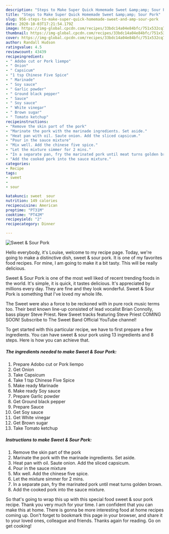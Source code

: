 ```yaml
---
description: "Steps to Make Super Quick Homemade Sweet &amp;amp; Sour Pork"
title: "Steps to Make Super Quick Homemade Sweet &amp;amp; Sour Pork"
slug: 956-steps-to-make-super-quick-homemade-sweet-and-amp-sour-pork
date: 2020-10-03T17:21:54.179Z
image: https://img-global.cpcdn.com/recipes/33bdc14a04e84bfc/751x532cq70/sweet-sour-pork-recipe-main-photo.jpg
thumbnail: https://img-global.cpcdn.com/recipes/33bdc14a04e84bfc/751x532cq70/sweet-sour-pork-recipe-main-photo.jpg
cover: https://img-global.cpcdn.com/recipes/33bdc14a04e84bfc/751x532cq70/sweet-sour-pork-recipe-main-photo.jpg
author: Randall Hudson
ratingvalue: 4.5
reviewcount: 43439
recipeingredient:
- " Adobo cut or Pork liempo"
- " Onion"
- " Capsicum"
- "1 tsp Chinese Five Spice"
- " Marinade"
- " Soy sauce"
- " Garlic powder"
- " Ground black pepper"
- " Sauce"
- " Soy sauce"
- " White vinegar"
- " Brown sugar"
- " Tomato ketchup"
recipeinstructions:
- "Remove the skin part of the pork"
- "Marinate the pork with the marinade ingredients. Set aside."
- "Heat pan with oil. Saute onion. Add the sliced capsicum."
- "Pour in the sauce mixture"
- "Mix well. Add the chinese five spice."
- "Let the mixture simmer for 2 mins."
- "In a separate pan, fry the marinated pork until meat turns golden brown."
- "Add the cooked pork into the sauce mixture."
categories:
- Recipe
tags:
- sweet
- 
- sour

katakunci: sweet  sour 
nutrition: 149 calories
recipecuisine: American
preptime: "PT31M"
cooktime: "PT42M"
recipeyield: "2"
recipecategory: Dinner

---
```



![Sweet &amp; Sour Pork](https://img-global.cpcdn.com/recipes/33bdc14a04e84bfc/751x532cq70/sweet-sour-pork-recipe-main-photo.jpg)

Hello everybody, it's Louise, welcome to my recipe page. Today, we're going to make a distinctive dish, sweet &amp; sour pork. It is one of my favorites food recipes. For mine, I am going to make it a bit tasty. This will be really delicious.

Sweet &amp; Sour Pork is one of the most well liked of recent trending foods in the world. It's simple, it is quick, it tastes delicious. It's appreciated by millions every day. They are fine and they look wonderful. Sweet &amp; Sour Pork is something that I've loved my whole life.

The Sweet were also a force to be reckoned with in pure rock music terms too. Their best known line-up consisted of lead vocalist Brian Connolly, bass player Steve Priest. New Sweet tracks featuring Steve Priest COMING SOON! Subscribe to The Sweet Band Official YouTube channel!


To get started with this particular recipe, we have to first prepare a few ingredients. You can have sweet &amp; sour pork using 13 ingredients and 8 steps. Here is how you can achieve that.

<!--inarticleads1-->

##### The ingredients needed to make Sweet &amp; Sour Pork:

1. Prepare  Adobo cut or Pork liempo
1. Get  Onion
1. Take  Capsicum
1. Take 1 tsp Chinese Five Spice
1. Make ready  Marinade
1. Make ready  Soy sauce
1. Prepare  Garlic powder
1. Get  Ground black pepper
1. Prepare  Sauce
1. Get  Soy sauce
1. Get  White vinegar
1. Get  Brown sugar
1. Take  Tomato ketchup




<!--inarticleads2-->

##### Instructions to make Sweet &amp; Sour Pork:

1. Remove the skin part of the pork
1. Marinate the pork with the marinade ingredients. Set aside.
1. Heat pan with oil. Saute onion. Add the sliced capsicum.
1. Pour in the sauce mixture
1. Mix well. Add the chinese five spice.
1. Let the mixture simmer for 2 mins.
1. In a separate pan, fry the marinated pork until meat turns golden brown.
1. Add the cooked pork into the sauce mixture.




So that's going to wrap this up with this special food sweet &amp; sour pork recipe. Thank you very much for your time. I am confident that you can make this at home. There is gonna be more interesting food at home recipes coming up. Don't forget to bookmark this page in your browser, and share it to your loved ones, colleague and friends. Thanks again for reading. Go on get cooking!

